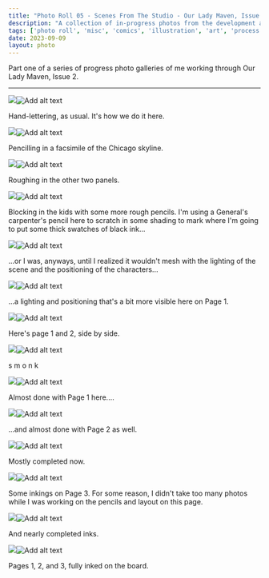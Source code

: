 ```yaml
---
title: "Photo Roll 05 - Scenes From The Studio - Our Lady Maven, Issue 2, Part 1"
description: "A collection of in-progress photos from the development and illustration process for the first three pages of Our Lady Maven." 
tags: ['photo roll', 'misc', 'comics', 'illustration', 'art', 'process', 'the garden']
date: 2023-09-09
layout: photo
---
```


Part one of a series of progress photo galleries of me working through Our Lady Maven, Issue 2.

<hr/>


<div class="floatcenter caption">
  <p><img tabindex=1 src="/photo/005/01.jpeg" /><span class="f"><img src="/photo/005/01.jpeg" alt="Add alt text"/></span></p>
  <p> Hand-lettering, as usual. It's how we do it here. </p>
</div>
<div class="floatcenter caption">
  <p><img tabindex=1 src="/photo/005/02.jpeg" /><span class="f"><img src="/photo/005/02.jpeg" alt="Add alt text"/></span></p>
  <p> Pencilling in a facsimile of the Chicago skyline. </a> </p>
</div>
<div class="floatcenter caption">
  <p><img tabindex=1 src="/photo/005/03.jpeg" /><span class="f"><img src="/photo/005/03.jpeg" alt="Add alt text"/></span></p>
  <p> Roughing in the other two panels. </p>
</div>
<div class="floatcenter caption">
  <p><img tabindex=1 src="/photo/005/04.jpeg" /><span class="f"><img src="/photo/005/04.jpeg" alt="Add alt text"/></span></p>
  <p> Blocking in the kids with some more rough pencils. I'm using a General's carpenter's pencil here to scratch in some shading to mark where I'm going to put some thick swatches of black ink... </a></p>
</div>
<div class="floatcenter caption">
  <p><img tabindex=1 src="/photo/005/05.jpeg" /><span class="f"><img src="/photo/005/05.jpeg" alt="Add alt text"/></span></p>
  <p> ...or I was, anyways, until I realized it wouldn't mesh with the lighting of the scene and the positioning of the characters... </a> </p>
</div>
<div class="floatcenter caption">
  <p><img tabindex=1 src="/photo/005/06.jpeg" /><span class="f"><img src="/photo/005/06.jpeg" alt="Add alt text"/></span></p>
  <p> ...a lighting and positioning that's a bit more visible here on Page 1. </p>
</div>
<div class="floatcenter caption">
  <p><img tabindex=1 src="/photo/005/07.jpeg" /><span class="f"><img src="/photo/005/07.jpeg" alt="Add alt text"/></span></p>
  <p> Here's page 1 and 2, side by side. </p>
</div>
<div class="floatcenter caption">
  <p><img tabindex=1 src="/photo/005/08.jpeg" /><span class="f"><img src="/photo/005/08.jpeg" alt="Add alt text"/></span></p>
  <p> s m o n k </p>
</div>
<div class="floatcenter caption">
  <p><img tabindex=1 src="/photo/005/09.jpeg" /><span class="f"><img src="/photo/005/09.jpeg" alt="Add alt text"/></span></p>
  <p> Almost done with Page 1 here....  </p>
</div>
<div class="floatcenter caption">
  <p><img tabindex=1 src="/photo/005/10.jpeg" /><span class="f"><img src="/photo/005/10.jpeg" alt="Add alt text"/></span></p>
  <p> ...and almost done with Page 2 as well. </p>
</div>
<div class="floatcenter caption">
  <p><img tabindex=1 src="/photo/005/11.jpeg" /><span class="f"><img src="/photo/005/11.jpeg" alt="Add alt text"/></span></p>
  <p> Mostly completed now. </p>
</div>
<div class="floatcenter caption">
  <p><img tabindex=1 src="/photo/005/12.jpeg" /><span class="f"><img src="/photo/005/12.jpeg" alt="Add alt text"/></span></p>
  <p> Some inkings on Page 3. For some reason, I didn't take too many photos while I was working on the pencils and layout on this page. </p>
</div>
<div class="floatcenter caption">
  <p><img tabindex=1 src="/photo/005/13.jpeg" /><span class="f"><img src="/photo/005/13.jpeg" alt="Add alt text"/></span></p>
  <p> And nearly completed inks. </p>
</div>
<div class="floatcenter caption">
  <p><img tabindex=1 src="/photo/005/14.jpeg" /><span class="f"><img src="/photo/005/14.jpeg" alt="Add alt text"/></span></p>
  <p> Pages 1, 2, and 3, fully inked on the board. </p>
</div>

